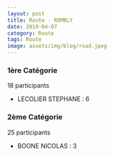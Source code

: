 ```yaml
---
layout: post
title: Route - ROMBLY
date: 2019-04-07
category: Route
tags: Route
image: assets/img/blog/road.jpeg
---
```


### 1ère Catégorie
18 participants
- LECOLIER STEPHANE : 6

### 2ème Catégorie
25 participants
- BOONE NICOLAS : 3
